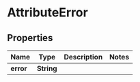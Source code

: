 

# AttributeError

## Properties

Name | Type | Description | Notes
------------ | ------------- | ------------- | -------------
**error** | **String** |  | 



